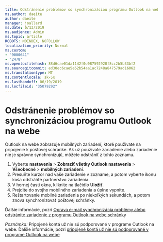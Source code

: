 ```yaml
---
title: Odstránenie problémov so synchronizáciou programu Outlook na webe
ms.author: daeite
author: daeite
manager: joallard
ms.date: 6/13/2019
ms.audience: Admin
ms.topic: article
ROBOTS: NOINDEX, NOFOLLOW
localization_priority: Normal
ms.custom:
- "9000641"
- "2478"
ms.openlocfilehash: 88d6cae01da1142f0d087592920f8cc2b5b33bf2
ms.sourcegitcommit: ed30ec6cae5e52b54aa1ac7248a847579ad16062
ms.translationtype: MT
ms.contentlocale: sk-SK
ms.lasthandoff: 06/19/2019
ms.locfileid: "35079292"
---
```

# <a name="fix-outlook-on-the-web-sync-issues"></a>Odstránenie problémov so synchronizáciou programu Outlook na webe

Outlook na webe zobrazuje mobilných zariadení, ktoré používate na pripojenie k poštovej schránke. Ak už používate zariadenie alebo zariadenie nie je správne synchronizujú, môžete odstrániť z tohto zoznamu.

1. Vyberte **nastavenia** > **Zobraziť všetky Outlook nastavenia** > **Všeobecné** > **mobilných zariadení**.
1. Presuňte kurzor nad vaše zariadenie v zozname, a potom vyberte ikonu koša odstráňte partnerstvo zariadenia.
1. V hornej časti okna, kliknite na tlačidlo **Uložiť**.
1. Prejdite do svojho mobilného zariadenia a úplne vypnite.
1. Reštartovanie mobilné zariadenia po niekoľkých sekundách, a potom znova synchronizovať poštovej schránky.

Ďalšie informácie, pozri [Oprava e-mail synchronizácia problémy alebo odstránite zariadenie z programu Outlook na webe schránky](https://support.office.com/article/775ed31c-05bd-4ee4-b1b3-33fad7b5b992)

*Poznámka:* Pripojené kontá už nie sú podporované v programe Outlook na webe. Ďalšie informácie, pozri [pripojené kontá už nie sú podporované v programe Outlook na webe](https://support.office.com/article/5cc526bf-e928-4a99-8b9f-5e089df7d887)